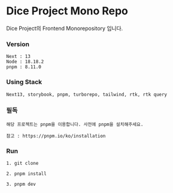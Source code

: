 # Dice Project Mono Repo

Dice Project의 Frontend Monorepository 입니다.

### Version

```
Next : 13
Node : 18.18.2
pnpm : 8.11.0
```

### Using Stack

```
Next13, storybook, pnpm, turborepo, tailwind, rtk, rtk query
```

### 필독

```
해당 프로젝트는 pnpm을 이용합니다. 사전에 pnpm을 설치해주세요.

참고 : https://pnpm.io/ko/installation
```

### Run

```
1. git clone

2. pnpm install

3. pnpm dev
```
